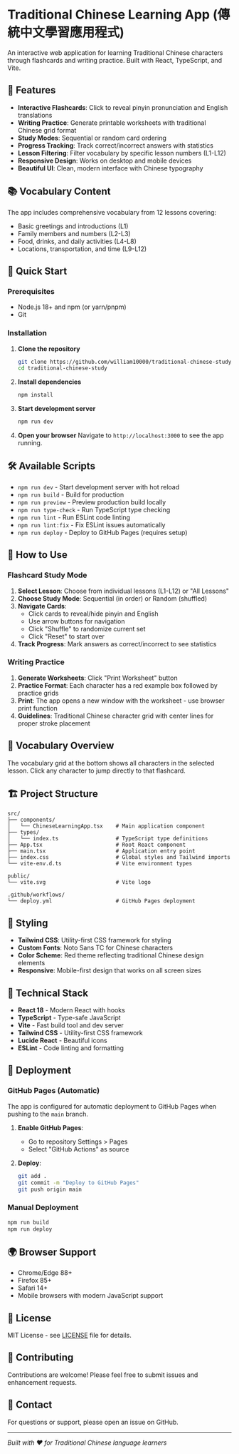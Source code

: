 # Traditional Chinese Learning App (傳統中文學習應用程式)

An interactive web application for learning Traditional Chinese characters through flashcards and writing practice. Built with React, TypeScript, and Vite.

## 🌟 Features

- **Interactive Flashcards**: Click to reveal pinyin pronunciation and English translations
- **Writing Practice**: Generate printable worksheets with traditional Chinese grid format
- **Study Modes**: Sequential or random card ordering
- **Progress Tracking**: Track correct/incorrect answers with statistics
- **Lesson Filtering**: Filter vocabulary by specific lesson numbers (L1-L12)
- **Responsive Design**: Works on desktop and mobile devices
- **Beautiful UI**: Clean, modern interface with Chinese typography

## 📚 Vocabulary Content

The app includes comprehensive vocabulary from 12 lessons covering:
- Basic greetings and introductions (L1)
- Family members and numbers (L2-L3)
- Food, drinks, and daily activities (L4-L8)
- Locations, transportation, and time (L9-L12)

## 🚀 Quick Start

### Prerequisites

- Node.js 18+ and npm (or yarn/pnpm)
- Git

### Installation

1. **Clone the repository**
   ```bash
   git clone https://github.com/william10000/traditional-chinese-study.git
   cd traditional-chinese-study
   ```

2. **Install dependencies**
   ```bash
   npm install
   ```

3. **Start development server**
   ```bash
   npm run dev
   ```

4. **Open your browser**
   Navigate to `http://localhost:3000` to see the app running.

## 🛠️ Available Scripts

- `npm run dev` - Start development server with hot reload
- `npm run build` - Build for production
- `npm run preview` - Preview production build locally
- `npm run type-check` - Run TypeScript type checking
- `npm run lint` - Run ESLint code linting
- `npm run lint:fix` - Fix ESLint issues automatically
- `npm run deploy` - Deploy to GitHub Pages (requires setup)

## 🎯 How to Use

### Flashcard Study Mode

1. **Select Lesson**: Choose from individual lessons (L1-L12) or "All Lessons"
2. **Choose Study Mode**: Sequential (in order) or Random (shuffled)
3. **Navigate Cards**:
   - Click cards to reveal/hide pinyin and English
   - Use arrow buttons for navigation
   - Click "Shuffle" to randomize current set
   - Click "Reset" to start over
4. **Track Progress**: Mark answers as correct/incorrect to see statistics

### Writing Practice

1. **Generate Worksheets**: Click "Print Worksheet" button
2. **Practice Format**: Each character has a red example box followed by practice grids
3. **Print**: The app opens a new window with the worksheet - use browser print function
4. **Guidelines**: Traditional Chinese character grid with center lines for proper stroke placement

## 📖 Vocabulary Overview

The vocabulary grid at the bottom shows all characters in the selected lesson. Click any character to jump directly to that flashcard.

## 🏗️ Project Structure

```
src/
├── components/
│   └── ChineseLearningApp.tsx    # Main application component
├── types/
│   └── index.ts                  # TypeScript type definitions
├── App.tsx                       # Root React component
├── main.tsx                      # Application entry point
├── index.css                     # Global styles and Tailwind imports
└── vite-env.d.ts                 # Vite environment types

public/
└── vite.svg                      # Vite logo

.github/workflows/
└── deploy.yml                    # GitHub Pages deployment
```

## 🎨 Styling

- **Tailwind CSS**: Utility-first CSS framework for styling
- **Custom Fonts**: Noto Sans TC for Chinese characters
- **Color Scheme**: Red theme reflecting traditional Chinese design elements
- **Responsive**: Mobile-first design that works on all screen sizes

## 🔧 Technical Stack

- **React 18** - Modern React with hooks
- **TypeScript** - Type-safe JavaScript
- **Vite** - Fast build tool and dev server
- **Tailwind CSS** - Utility-first CSS framework
- **Lucide React** - Beautiful icons
- **ESLint** - Code linting and formatting

## 🚀 Deployment

### GitHub Pages (Automatic)

The app is configured for automatic deployment to GitHub Pages when pushing to the `main` branch.

1. **Enable GitHub Pages**:
   - Go to repository Settings > Pages
   - Select "GitHub Actions" as source

2. **Deploy**:
   ```bash
   git add .
   git commit -m "Deploy to GitHub Pages"
   git push origin main
   ```

### Manual Deployment

```bash
npm run build
npm run deploy
```

## 🌍 Browser Support

- Chrome/Edge 88+
- Firefox 85+
- Safari 14+
- Mobile browsers with modern JavaScript support

## 📝 License

MIT License - see [LICENSE](LICENSE) file for details.

## 🤝 Contributing

Contributions are welcome! Please feel free to submit issues and enhancement requests.

## 📧 Contact

For questions or support, please open an issue on GitHub.

---

*Built with ❤️ for Traditional Chinese language learners*
